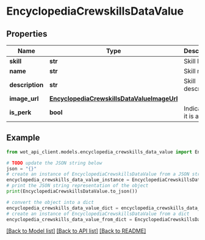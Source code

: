 # EncyclopediaCrewskillsDataValue


## Properties

Name | Type | Description | Notes
------------ | ------------- | ------------- | -------------
**skill** | **str** | Skill ID | 
**name** | **str** | Skill name | 
**description** | **str** | Skill description | 
**image_url** | [**EncyclopediaCrewskillsDataValueImageUrl**](EncyclopediaCrewskillsDataValueImageUrl.md) |  | 
**is_perk** | **bool** | Indicates if it is a perk | 

## Example

```python
from wot_api_client.models.encyclopedia_crewskills_data_value import EncyclopediaCrewskillsDataValue

# TODO update the JSON string below
json = "{}"
# create an instance of EncyclopediaCrewskillsDataValue from a JSON string
encyclopedia_crewskills_data_value_instance = EncyclopediaCrewskillsDataValue.from_json(json)
# print the JSON string representation of the object
print(EncyclopediaCrewskillsDataValue.to_json())

# convert the object into a dict
encyclopedia_crewskills_data_value_dict = encyclopedia_crewskills_data_value_instance.to_dict()
# create an instance of EncyclopediaCrewskillsDataValue from a dict
encyclopedia_crewskills_data_value_from_dict = EncyclopediaCrewskillsDataValue.from_dict(encyclopedia_crewskills_data_value_dict)
```
[[Back to Model list]](../README.md#documentation-for-models) [[Back to API list]](../README.md#documentation-for-api-endpoints) [[Back to README]](../README.md)


